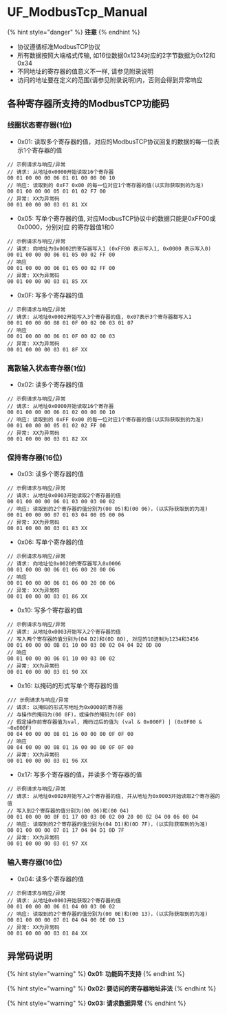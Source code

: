 # UF\_ModbusTcp\_Manual

{% hint style="danger" %}
~~**注意**~~
{% endhint %}

* 协议遵循标准ModbusTCP协议
* 所有数据按照⼤端格式传输, 如16位数据0x1234对应的2字节数据为0x12和0x34
* 不同地址的寄存器的值意义不⼀样, 请参⻅附录说明&#x20;
* 访问的地址要在定义的范围(请参⻅附录说明)内，否则会得到异常响应





## 各种寄存器所⽀持的ModbusTCP功能码

### 线圈状态寄存器(1位)

* 0x01: 读取多个寄存器的值，对应的ModbusTCP协议回复的数据的每⼀位表⽰1个寄存器的值

```
// ⽰例请求与响应/异常
// 请求: 从地址0x0000开始读取16个寄存器
00 01 00 00 00 06 01 01 00 00 00 10
// 响应: 读取到的 0xF7 0x00 的每⼀位对应1个寄存器的值(以实际获取到的为准)
00 01 00 00 00 05 01 01 02 F7 00
// 异常: XX为异常码
00 01 00 00 00 03 01 81 XX
```

* 0x05: 写单个寄存器的值, 对应ModbusTCP协议中的数据只能是0xFF00或0x0000，分别对应 的寄存器值1和0

```
// ⽰例请求与响应/异常
// 请求: 向地址为0x0002的寄存器写⼊1 (0xFF00 表⽰写⼊1, 0x0000 表⽰写⼊0)
00 01 00 00 00 06 01 05 00 02 FF 00
// 响应
00 01 00 00 00 06 01 05 00 02 FF 00
// 异常: XX为异常码
00 01 00 00 00 03 01 85 XX
```

* 0x0F: 写多个寄存器的值

```
// ⽰例请求与响应/异常
// 请求: 从地址0x0002开始写⼊3个寄存器的值, 0x07表⽰3个寄存器都写⼊1
00 01 00 00 00 08 01 0F 00 02 00 03 01 07
// 响应
00 01 00 00 00 06 01 0F 00 02 00 03
// 异常: XX为异常码
00 01 00 00 00 03 01 8F XX
```



### 离散输⼊状态寄存器(1位)

* 0x02: 读多个寄存器的值

```
// ⽰例请求与响应/异常
// 请求: 从地址0x0000开始读取16个寄存器
00 01 00 00 00 06 01 02 00 00 00 10
// 响应: 读取到的 0xFF 0x00 的每⼀位对应1个寄存器的值(以实际获取到的为准)
00 01 00 00 00 05 01 02 02 FF 00
// 异常: XX为异常码
00 01 00 00 00 03 01 82 XX
```



### 保持寄存器(16位)

* 0x03: 读多个寄存器的值

```
// ⽰例请求与响应/异常
// 请求: 从地址0x0003开始读取2个寄存器的值
00 01 00 00 00 06 01 03 00 03 00 02
// 响应: 读取到的2个寄存器的值分别为(00 05)和(00 06)，(以实际获取到的为准)
00 01 00 00 00 07 01 03 04 00 05 00 06
// 异常: XX为异常码
00 01 00 00 00 03 01 83 XX
```

* 0x06: 写单个寄存器的值

```
// ⽰例请求与响应/异常
// 请求: 向地址位0x0020的寄存器写⼊0x0006
00 01 00 00 00 06 01 06 00 20 00 06
// 响应
00 01 00 00 00 06 01 06 00 20 00 06
// 异常: XX为异常码
00 01 00 00 00 03 01 86 XX
```

* 0x10: 写多个寄存器的值

```
// ⽰例请求与响应/异常
// 请求: 从地址0x0003开始写⼊2个寄存器的值
// 写⼊两个寄存器的值分别为(04 D2)和(0D 80), 对应的10进制为1234和3456
00 01 00 00 00 0B 01 10 00 03 00 02 04 04 D2 0D 80
// 响应
00 01 00 00 00 06 01 10 00 03 00 02
// 异常: XX为异常码
00 01 00 00 00 03 01 90 XX
```

* 0x16: 以掩码的形式写单个寄存器的值

```
/// ⽰例请求与响应/异常
// 请求: 以掩码的形式写地址为0x0000的寄存器
// 与操作的掩码为(00 0F)，或操作的掩码为(0F 00)
// 假定操作前寄存器值为val, 掩码过后的值为 (val & 0x000F) | (0x0F00 & ~0x000F)
00 04 00 00 00 08 01 16 00 00 00 0F 0F 00
// 响应
00 04 00 00 00 08 01 16 00 00 00 0F 0F 00
// 异常: XX为异常码
00 01 00 00 00 03 01 96 XX
```

* 0x17: 写多个寄存器的值，并读多个寄存器的值

```
// ⽰例请求与响应/异常
// 请求: 从地址0x0020开始写⼊2个寄存器的值, 并从地址为0x0003开始读取2个寄存器的值
// 写⼊到2个寄存器的值分别为(00 06)和(00 04)
00 01 00 00 00 0F 01 17 00 03 00 02 00 20 00 02 04 00 06 00 04
// 响应: 读取到的2个寄存器的值分别为(04 D1)和(0D 7F)，(以实际获取到的为准)
00 01 00 00 00 07 01 17 04 04 D1 0D 7F
// 异常: XX为异常码
00 01 00 00 00 03 01 97 XX
```



### 输⼊寄存器(16位)

* 0x04: 读多个寄存器的值

```
// ⽰例请求与响应/异常
// 请求: 从地址0x0003开始获取2个寄存器的值
00 01 00 00 00 06 01 04 00 03 00 02
// 响应: 读取到的2个寄存器的值分别为(00 0E)和(00 13)，(以实际获取到的为准)
00 01 00 00 00 07 01 04 04 00 0E 00 13
// 异常: XX为异常码
00 01 00 00 00 03 01 84 XX
```





## 异常码说明

{% hint style="warning" %}
**0x01: 功能码不⽀持**
{% endhint %}

{% hint style="warning" %}
**0x02: 要访问的寄存器地址⾮法**
{% endhint %}

{% hint style="warning" %}
**0x03: 请求数据异常**
{% endhint %}































